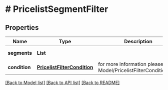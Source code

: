 # # PricelistSegmentFilter


## Properties 


Name | Type | Description | Notes
------------ | ------------- | ------------- | -------------
**segments**| **List<String>** |   | [optional] [default to new ArrayList<>()]
**condition**| [**PricelistFilterCondition**](PricelistFilterCondition.md) |  for more information please, see Model/PricelistFilterCondition.php  | [optional] [default to PricelistFilterCondition.IN]


[[Back to Model list]](../../README.md#models) [[Back to API list]](../../README.md#endpoints) [[Back to README]](../../README.md)

